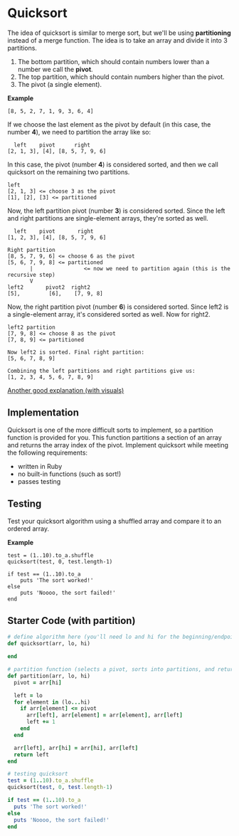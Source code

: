 # Quicksort

The idea of quicksort is similar to merge sort, but we'll be using **partitioning** instead of a merge function. The idea is to take an array and divide it into 3 partitions.

1. The bottom partition, which should contain numbers lower than a number we call the **pivot**.
2. The top partition, which should contain numbers higher than the pivot.
3. The pivot (a single element).

**Example**
```
[8, 5, 2, 7, 1, 9, 3, 6, 4]
```

If we choose the last element as the pivot by default (in this case, the number **4**), we need to partition the array like so:

```
  left    pivot      right
[2, 1, 3], [4], [8, 5, 7, 9, 6]
```

In this case, the pivot (number **4**) is considered sorted, and then we call quicksort on the remaining two partitions.

```
left
[2, 1, 3] <= choose 3 as the pivot
[1], [2], [3] <= partitioned
```

Now, the left partition pivot (number **3**) is considered sorted. Since the left and right partitions are single-element arrays, they're sorted as well.

```
  left    pivot       right
[1, 2, 3], [4], [8, 5, 7, 9, 6]
```

```
Right partition
[8, 5, 7, 9, 6] <= choose 6 as the pivot
[5, 6, 7, 9, 8] <= partitioned
       |				<= now we need to partition again (this is the recursive step)
       V
left2       pivot2  right2
[5],         [6],    [7, 9, 8]
```

Now, the right partition pivot (number **6**) is considered sorted. Since left2 is a single-element array, it's considered sorted as well. Now for right2.
```
left2 partition
[7, 9, 8] <= choose 8 as the pivot
[7, 8, 9] <= partitioned

Now left2 is sorted. Final right partition:
[5, 6, 7, 8, 9]

Combining the left partitions and right partitions give us:
[1, 2, 3, 4, 5, 6, 7, 8, 9]
```
[Another good explanation (with visuals)](http://me.dt.in.th/page/Quicksort/)

## Implementation

Quicksort is one of the more difficult sorts to implement, so a partition function is provided for you. This function partitions a section of an array and returns the array index of the pivot. Implement quicksort while meeting the following requirements:

* written in Ruby
* no built-in functions (such as sort!)
* passes testing

## Testing

Test your quicksort algorithm using a shuffled array and compare it to an ordered array.

**Example**
```
test = (1..10).to_a.shuffle
quicksort(test, 0, test.length-1)

if test == (1..10).to_a
	puts 'The sort worked!'
else
	puts 'Noooo, the sort failed!'
end
```

## Starter Code (with partition)

```rb
# define algorithm here (you'll need lo and hi for the beginning/endpoints on the recursive call)
def quicksort(arr, lo, hi)

end

# partition function (selects a pivot, sorts into partitions, and returns the array index of the pivot)
def partition(arr, lo, hi)
  pivot = arr[hi]

  left = lo
  for element in (lo...hi)
    if arr[element] <= pivot
      arr[left], arr[element] = arr[element], arr[left]
      left += 1
    end
  end

  arr[left], arr[hi] = arr[hi], arr[left]
  return left
end

# testing quicksort
test = (1..10).to_a.shuffle
quicksort(test, 0, test.length-1)

if test == (1..10).to_a
  puts 'The sort worked!'
else
  puts 'Noooo, the sort failed!'
end
```


